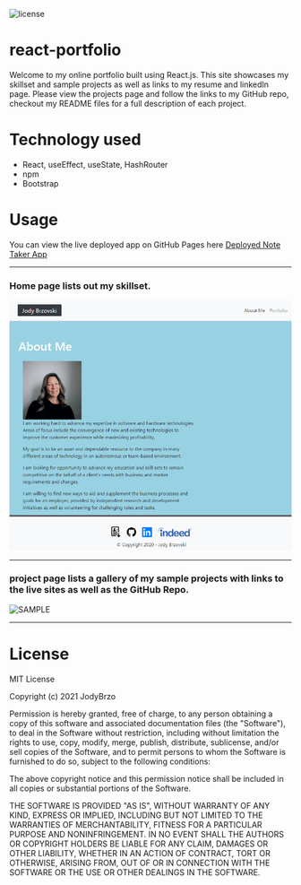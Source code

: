 ![license](https://img.shields.io/static/v1?label=license&message=MIT&color=brightgreen)


# react-portfolio
 Welcome to my online portfolio built using React.js.  This site showcases my skillset and sample projects as well as links to my resume and linkedIn page.  Please view the projects page and follow the links to my GitHub repo, checkout my README files for a full description of each project.

# Technology used
* React, useEffect, useState, HashRouter
* npm
* Bootstrap


# Usage
You can view the live deployed app on GitHub Pages here [Deployed Note Taker App ](https://jodybrzo.github.io/employeedirectory/)

---

### Home page lists out my skillset.
![SAMPLE](public/images/screenshot.png)


---

### project page lists a gallery of my sample projects with links to the live sites as well as the GitHub Repo.
![SAMPLE](./images/projects-mockup.png)


---


# License
MIT License

Copyright (c) 2021 JodyBrzo

Permission is hereby granted, free of charge, to any person obtaining a copy 
of this software and associated documentation files (the "Software"), to deal
in the Software without restriction, including without limitation the rights
to use, copy, modify, merge, publish, distribute, sublicense, and/or sell
copies of the Software, and to permit persons to whom the Software is
furnished to do so, subject to the following conditions:

The above copyright notice and this permission notice shall be included in all
copies or substantial portions of the Software.

THE SOFTWARE IS PROVIDED "AS IS", WITHOUT WARRANTY OF ANY KIND, EXPRESS OR
IMPLIED, INCLUDING BUT NOT LIMITED TO THE WARRANTIES OF MERCHANTABILITY,
FITNESS FOR A PARTICULAR PURPOSE AND NONINFRINGEMENT. IN NO EVENT SHALL THE
AUTHORS OR COPYRIGHT HOLDERS BE LIABLE FOR ANY CLAIM, DAMAGES OR OTHER
LIABILITY, WHETHER IN AN ACTION OF CONTRACT, TORT OR OTHERWISE, ARISING FROM,
OUT OF OR IN CONNECTION WITH THE SOFTWARE OR THE USE OR OTHER DEALINGS IN THE
SOFTWARE.